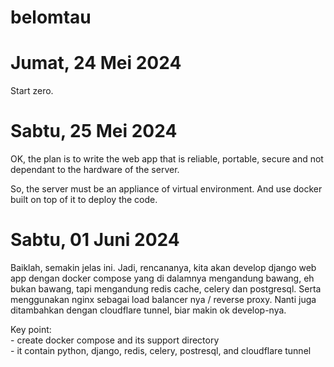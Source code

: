 # belomtau

# Jumat, 24 Mei 2024

Start zero.

# Sabtu, 25 Mei 2024

OK, the plan is to write the web app that is reliable, portable, secure and not dependant to the hardware of the server.

So, the server must be an appliance of virtual environment. And use docker built on top of it to deploy the code.

# Sabtu, 01 Juni 2024

Baiklah, semakin jelas ini. Jadi, rencananya, kita akan develop django web app dengan docker compose yang di dalamnya mengandung bawang, eh bukan bawang, tapi mengandung redis cache, celery dan postgresql. Serta menggunakan nginx sebagai load balancer nya / reverse proxy. Nanti juga ditambahkan dengan cloudflare tunnel, biar makin ok develop-nya.

Key point:<br />
    - create docker compose and its support directory<br />
    - it contain python, django, redis, celery, postresql, and cloudflare tunnel